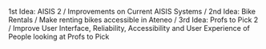 1st Idea: AISIS 2 /
  Improvements on Current AISIS Systems /
2nd Idea: Bike Rentals /
  Make renting bikes accessible in Ateneo /
3rd Idea: Profs to Pick 2 /
  Improve User Interface, Reliability, Accessibility and User Experience of People looking at Profs to Pick
